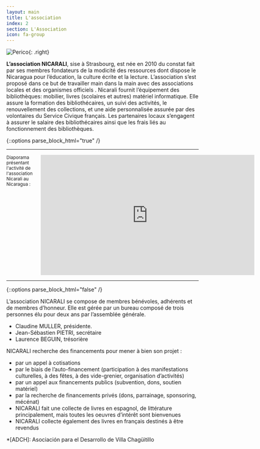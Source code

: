 ```yaml
---
layout: main
title: L'association
index: 2
section: L'Association
icon: fa-group
---
```


![Perico](http://nicarali.files.wordpress.com/2010/08/perico.png?w=950){: .right}

**L’association NICARALI**, sise à Strasbourg, est née en 2010 du constat fait par ses membres fondateurs de la modicité des ressources dont dispose le Nicaragua pour l’éducation, la culture écrite et la lecture. L’association s’est proposé dans ce but de travailler main dans la main avec des associations locales et des organismes officiels . Nicarali fournit l’équipement des bibliothèques: mobilier, livres (scolaires et autres) matériel informatique. Elle assure la formation des bibliothécaires, un suivi des activités, le renouvellement des collections, et une aide personnalisée assurée par des volontaires du Service Civique français. Les partenaires locaux s’engagent à assurer le salaire des bibliothécaires ainsi que les frais liés au fonctionnement des bibliothèques.

{::options parse_block_html="true" /}
<hr />
<div class="small-12 medium-6 medium-offset-3 columns">
<small>Diaporama présentant l'activité de l'association Nicarali au Nicaragua :</small>
<div class="flex-video widescreen">
<iframe width="560" height="315" src="https://www.youtube.com/embed/vQEHqTqnJs4" frameborder="0" allowfullscreen></iframe>
</div>
</div>
<hr />
{::options parse_block_html="false" /}

L’association NICARALI se compose de membres bénévoles, adhérents et  de membres d’honneur. Elle est gérée par un bureau composé de trois personnes élu pour deux ans par l’assemblée générale.

+ Claudine MULLER, présidente.
+ Jean-Sébastien PIETRI, secrétaire
+ Laurence BEGUIN, trésorière

NICARALI recherche des financements pour mener à bien son projet :

+   par un appel à cotisations
+   par le biais de l’auto-financement (participation à des manifestations culturelles, à des fêtes, à des vide-grenier, organisation d’activités)
+   par un appel aux financements publics (subvention, dons, soutien matériel)
+   par la recherche de financements  privés (dons, parrainage, sponsoring, mécénat)
+   NICARALI fait une collecte de livres en espagnol, de littérature principalement, mais toutes les oeuvres d’intérêt sont bienvenues
+   NICARALI collecte également des livres en français destinés à être revendus

*[ADCH]: Asociación para el Desarrollo de Villa Chagüitillo
